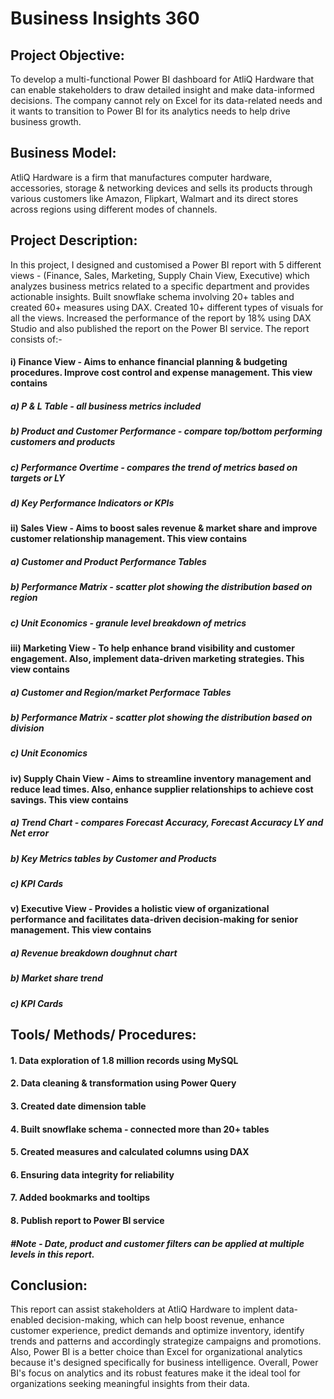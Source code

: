 # Business Insights 360


## Project Objective:
To develop a multi-functional Power BI dashboard for AtliQ Hardware that can enable stakeholders to draw detailed insight and make data-informed decisions. The company cannot rely on Excel for its data-related needs and it wants to transition to Power BI for its analytics needs to help drive business growth.

## Business Model:
AtliQ Hardware is a firm that manufactures computer hardware, accessories, storage & networking devices and sells its products through various customers like Amazon, Flipkart, Walmart and its direct stores across regions using different modes of channels.

## Project Description: 
In this project, I designed and customised a Power BI report with 5 different views - (Finance, Sales, Marketing, Supply Chain View, Executive) which analyzes business metrics related to a specific department and provides actionable insights. Built snowflake schema involving 20+ tables and created 60+ measures using DAX. Created 10+ different types of visuals for all the views. Increased the performance of the report by 18% using DAX Studio and also published the report on the Power BI service. The report consists of:-


#### i) Finance View - Aims to enhance financial planning & budgeting procedures. Improve cost control and expense management. This view contains

##### a) P & L Table - all business metrics included
##### b) Product and Customer Performance - compare top/bottom performing customers and products
##### c) Performance Overtime - compares the trend of metrics based on targets or LY
##### d) Key Performance Indicators or KPIs



#### ii) Sales View - Aims to boost sales revenue & market share and improve customer relationship management. This view contains

##### a) Customer and Product Performance Tables
##### b) Performance Matrix -  scatter plot showing the distribution based on region
##### c) Unit Economics - granule level breakdown of metrics

#### iii) Marketing View - To help enhance brand visibility and customer engagement. Also, implement data-driven marketing strategies. This view contains

##### a) Customer and Region/market Performace Tables
##### b) Performance Matrix -  scatter plot showing the distribution based on division
##### c) Unit Economics


#### iv) Supply Chain View - Aims to streamline inventory management and reduce lead times. Also, enhance supplier relationships to achieve cost savings. This view contains

##### a) Trend Chart - compares Forecast Accuracy, Forecast Accuracy LY and Net error
##### b) Key Metrics tables by Customer and Products
##### c) KPI Cards 


#### v) Executive View - Provides a holistic view of organizational performance and facilitates data-driven decision-making for senior management. This view contains

##### a) Revenue breakdown doughnut chart
##### b) Market share trend 
##### c) KPI Cards 

 
## Tools/ Methods/ Procedures:

#### 1. Data exploration of 1.8 million records using MySQL
#### 2. Data cleaning & transformation using Power Query
#### 3. Created date dimension table
#### 4. Built snowflake schema - connected more than 20+ tables
#### 5. Created measures and calculated columns using DAX
#### 6. Ensuring data integrity for reliability 
#### 7. Added bookmarks and tooltips
#### 8. Publish report to Power BI service 

#### *#Note - Date, product and customer filters can be applied at multiple levels in this report.*

## Conclusion:

This report can assist stakeholders at AtliQ Hardware to implent data-enabled decision-making, which can help boost revenue, enhance customer experience, predict demands and optimize inventory, identify trends and patterns and accordingly strategize campaigns and promotions. Also, Power BI is a better choice than Excel for organizational analytics because it's designed specifically for business intelligence. Overall, Power BI's focus on analytics and its robust features make it the ideal tool for organizations seeking meaningful insights from their data.
